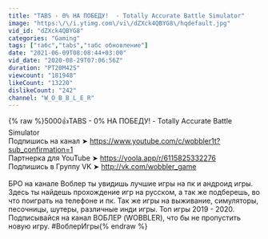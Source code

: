 ```yaml
---
title: "TABS - 0% НА ПОБЕДУ!  - Totally Accurate Battle Simulator"
image: "https:\/\/i.ytimg.com\/vi\/dZXck4QBYG8\/hqdefault.jpg"
vid_id: "dZXck4QBYG8"
categories: "Gaming"
tags: ["табс","tabs","табс обновление"]
date: "2021-06-09T08:08:44+03:00"
vid_date: "2020-08-29T07:06:56Z"
duration: "PT20M42S"
viewcount: "181948"
likeCount: "13220"
dislikeCount: "242"
channel: "W_O_B_B_L_E_R"
---
```

{% raw %}5000👍TABS - 0% НА ПОБЕДУ!  - Totally Accurate Battle Simulator<br />  Подпишись на канал  ➤ <a rel="nofollow" target="blank" href="https://www.youtube.com/c/wobbler1t?sub_confirmation=1">https://www.youtube.com/c/wobbler1t?sub_confirmation=1</a><br /> Партнерка для YouTube ➤ <a rel="nofollow" target="blank" href="https://yoola.app/r/6115825332276">https://yoola.app/r/6115825332276</a><br /> Подпишись в Группу VK ➤ <a rel="nofollow" target="blank" href="http://vk.com/wobbler_game">http://vk.com/wobbler_game</a><br /><br />   БРО на канале Воблер ты увидишь лучшие игры на пк и андроид игры. Здесь ты найдешь прохождение игр на русском, а так же подберешь, во что поиграть на телефоне и пк. Так же игры на выживание, симуляторы, песочницы, шутеры, различные инди игры. Топ игры 2019 - 2020.<br />  Подписывайся на канал ВОБЛЕР (WOBBLER), что бы не пропустить новую игру. #ВоблерИгры{% endraw %}

